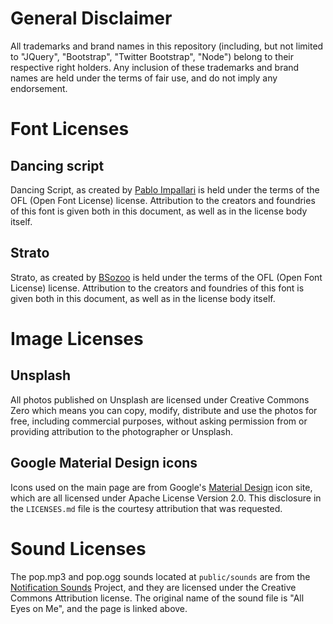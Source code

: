 # General Disclaimer
All trademarks and brand names in this repository (including, but not limited
to "JQuery", "Bootstrap", "Twitter Bootstrap", "Node") belong to their respective
right holders. Any inclusion of these trademarks and brand names are held under
the terms of fair use, and do not imply any endorsement.

# Font Licenses
## Dancing script
Dancing Script, as created by [Pablo Impallari](www.impallari.com) is held under
the terms of the OFL (Open Font License) license. Attribution to the creators
and foundries of this font is given both in this document, as well as in the
license body itself.

## Strato
Strato, as created by [BSozoo](http://cargocollective.com/Sozoo) is held under
the terms of the OFL (Open Font License) license. Attribution to the creators
and foundries of this font is given both in this document, as well as in the
license body itself.

# Image Licenses
## Unsplash
All photos published on Unsplash are licensed under Creative Commons Zero which means you can copy, modify, distribute and use the photos for free, including commercial purposes, without asking permission from or providing attribution to the photographer or Unsplash.

## Google Material Design icons
Icons used on the main page are from Google's
[Material Design](https://material.io/icons/) icon site, which are all licensed
under Apache License Version 2.0. This disclosure in the `LICENSES.md` file is
the courtesy attribution that was requested.

# Sound Licenses
The pop.mp3 and pop.ogg sounds located at `public/sounds` are from the [Notification Sounds](https://notificationsounds.com/message-tones/all-eyes-on-me-465) Project,
and they are licensed under the Creative Commons Attribution license. The original
name of the sound file is "All Eyes on Me", and the page is linked above.
